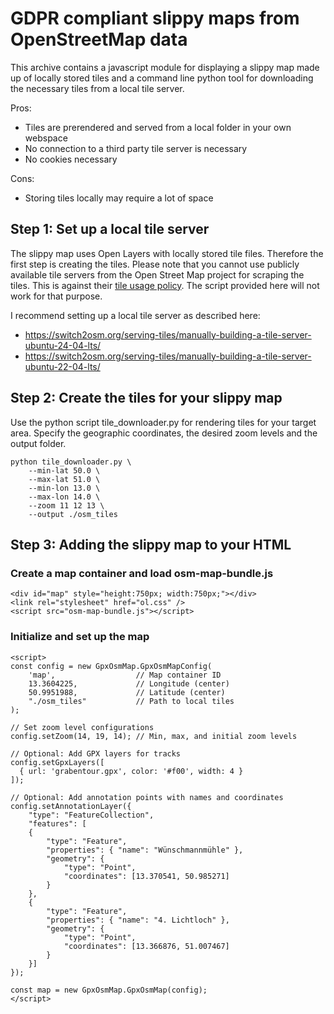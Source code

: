 # GDPR compliant slippy maps from OpenStreetMap data
This archive contains a javascript module for displaying a slippy map made up of locally stored tiles 
and a command line python tool for downloading the necessary tiles from a local tile server.

Pros:
- Tiles are prerendered and served from a local folder in your own webspace
- No connection to a third party tile server is necessary
- No cookies necessary

Cons:
- Storing tiles locally may require a lot of space

## Step 1: Set up a local tile server 
The slippy map uses Open Layers with locally stored tile files. Therefore the first step is creating 
the tiles. Please note that you cannot use publicly available tile servers from the Open Street Map project for 
scraping the tiles. This is against their [tile usage policy](https://operations.osmfoundation.org/policies/tiles/).
The script provided here will not work for that purpose.

I recommend setting up a local tile server as described here:
* https://switch2osm.org/serving-tiles/manually-building-a-tile-server-ubuntu-24-04-lts/
* https://switch2osm.org/serving-tiles/manually-building-a-tile-server-ubuntu-22-04-lts/

## Step 2: Create the tiles for your slippy map

Use the python script tile_downloader.py for rendering tiles for your target area. Specify the geographic coordinates, the desired zoom levels and the output folder.

```
python tile_downloader.py \
    --min-lat 50.0 \
    --max-lat 51.0 \
    --min-lon 13.0 \
    --max-lon 14.0 \
    --zoom 11 12 13 \
    --output ./osm_tiles
```

## Step 3: Adding the slippy map to your HTML

### Create a map container and load osm-map-bundle.js

```
<div id="map" style="height:750px; width:750px;"></div>
<link rel="stylesheet" href="ol.css" />
<script src="osm-map-bundle.js"></script>
```

### Initialize and set up the map

```
<script>
const config = new GpxOsmMap.GpxOsmMapConfig(
    'map',                  // Map container ID
    13.3604225,             // Longitude (center)
    50.9951988,             // Latitude (center)
    "./osm_tiles"           // Path to local tiles
);

// Set zoom level configurations
config.setZoom(14, 19, 14); // Min, max, and initial zoom levels

// Optional: Add GPX layers for tracks
config.setGpxLayers([
  { url: 'grabentour.gpx', color: '#f00', width: 4 }
]);

// Optional: Add annotation points with names and coordinates
config.setAnnotationLayer({
	"type": "FeatureCollection",
	"features": [
	{ 
		"type": "Feature", 
		"properties": { "name": "Wünschmannmühle" }, 
		"geometry": { 
			"type": "Point", 	
			"coordinates": [13.370541, 50.985271] 
		}
	},
	{ 
		"type": "Feature", 
		"properties": { "name": "4. Lichtloch" }, 
		"geometry": { 
			"type": "Point", 
			"coordinates": [13.366876, 51.007467] 
		}
	}]
});

const map = new GpxOsmMap.GpxOsmMap(config);
</script>
```
